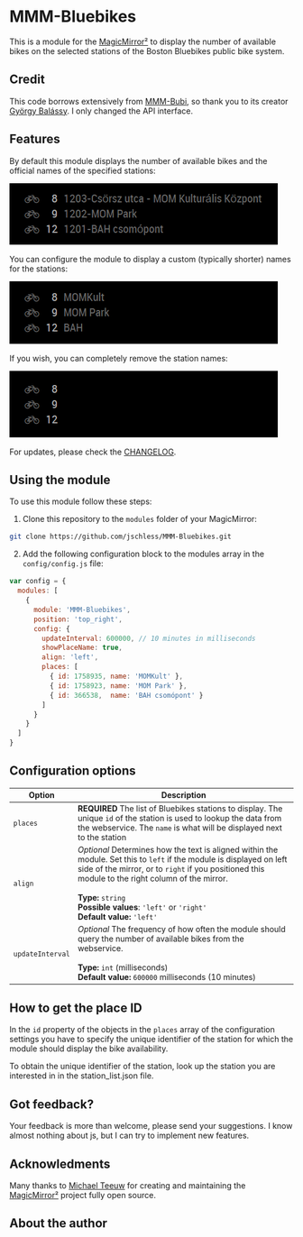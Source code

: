 # MMM-Bluebikes

This is a module for the [MagicMirror²](https://github.com/MichMich/MagicMirror/) to display the number of available bikes on the selected stations of the Boston Bluebikes public bike system.

## Credit
This code borrows extensively from [MMM-Bubi](https://github.com/balassy/MMM-Bubi/), so thank you to its creator [György Balássy](https://www.linkedin.com/in/balassy). I only changed the API interface.

## Features

By default this module displays the number of available bikes and the official names of the specified stations:

![Default](https://raw.githubusercontent.com/balassy/MMM-Bubi/master/doc/screenshot-default.png)

You can configure the module to display a custom (typically shorter) names for the stations:

![With custom station names](https://raw.githubusercontent.com/balassy/MMM-Bubi/master/doc/screenshot-custom-place-name.png)

If you wish, you can completely remove the station names:

![With hidden station names](https://raw.githubusercontent.com/balassy/MMM-Bubi/master/doc/screenshot-no-place-name.png)

For updates, please check the [CHANGELOG](https://github.com/balassy/MMM-Bubi/blob/master/CHANGELOG.md).

## Using the module

To use this module follow these steps:

1. Clone this repository to the `modules` folder of your MagicMirror:

```bash
git clone https://github.com/jschless/MMM-Bluebikes.git
```

2. Add the following configuration block to the modules array in the `config/config.js` file:

```js
var config = {
  modules: [
    {
      module: 'MMM-Bluebikes',
      position: 'top_right',
      config: {
        updateInterval: 600000, // 10 minutes in milliseconds
        showPlaceName: true,
        align: 'left',
        places: [
          { id: 1758935, name: 'MOMKult' },
          { id: 1758923, name: 'MOM Park' },
          { id: 366538,  name: 'BAH csomópont' }
        ]
      }
    }
  ]
}
```

## Configuration options

| Option                 | Description
|------------------------|-----------
| `places`               | **REQUIRED** The list of Bluebikes stations to display. The unique `id` of the station is used to lookup the data from the webservice. The `name` is what will be displayed next to the station 
| `align`                | *Optional* Determines how the text is aligned within the module. Set this to `left` if the module is displayed on left side of the mirror, or to `right` if you positioned this module to the right column of the mirror.<br><br>**Type:** `string`<br>**Possible values**: `'left'` or `'right'`<br>**Default value:** `'left'`
| `updateInterval`       | *Optional* The frequency of how often the module should query the number of available bikes from the webservice. <br><br>**Type:** `int` (milliseconds) <br>**Default value:** `600000` milliseconds (10 minutes)

## How to get the place ID

In the `id` property of the objects in the `places` array of the configuration settings you have to specify the unique identifier of the station for which the module should display the bike availability.

To obtain the unique identifier of the station, look up the station you are interested in in the station_list.json file. 


## Got feedback?

Your feedback is more than welcome, please send your suggestions. I know almost nothing about js, but I can try to implement new features.

## Acknowledments

Many thanks to [Michael Teeuw](https://github.com/MichMich) for creating and maintaining the [MagicMirror²](https://github.com/MichMich/MagicMirror/) project fully open source.

## About the author

